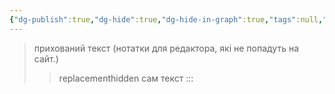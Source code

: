 ```yaml
---
{"dg-publish":true,"dg-hide":true,"dg-hide-in-graph":true,"tags":null,"permalink":"/digital-garden-faq/","hide":true,"hideInGraph":true,"dgPassFrontmatter":true}
---
```




>прихований текст (нотатки для редактора, які не попадуть на сайт.)
>>replacementhidden
сам текст
:::
